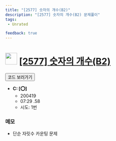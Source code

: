 ```yaml
---
title: "[2577] 숫자의 개수(B2)"
description: "[2577] 숫자의 개수(B2) 문제풀이"
tags: 
 - Unrated 

feedback: true
---
```

<h1><img src="https://doky.space/assets/icpclev/u0.svg" height="37px"> <a href="http://icpc.me/2577">[2577] 숫자의 개수(B2)</a></h1>

<a href="https://github.com/DokySp/acmicpc-practice/tree/master/2577"><button class="btn btn-info">코드 보러가기</button></a>

- **C: [:o:]**
  - 200419
  - 07:29 .58
  - 시도: 1번

### 메모
 - 단순 자릿수 카운팅 문제
